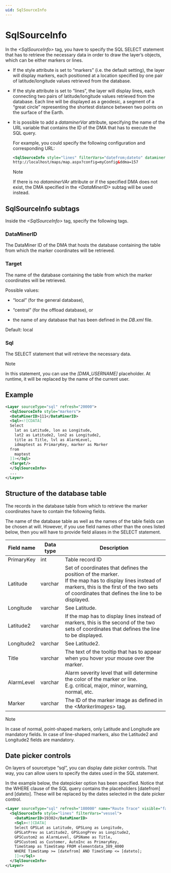 ```yaml
---
uid: SqlSourceInfo
---
```


# SqlSourceInfo

In the *\<SqlSourceInfo>* tag, you have to specify the SQL SELECT statement that has to retrieve the necessary data in order to draw the layer’s objects, which can be either markers or lines.

- If the style attribute is set to “markers” (i.e. the default setting), the layer will display markers, each positioned at a location specified by one pair of latitude/longitude values retrieved from the database.

- If the style attribute is set to “lines”, the layer will display lines, each connecting two pairs of latitude/longitude values retrieved from the database. Each line will be displayed as a geodesic, a segment of a “great circle” representing the shortest distance between two points on the surface of the Earth.

- It is possible to add a *dataminerVar* attribute, specifying the name of the URL variable that contains the ID of the DMA that has to execute the SQL query.

    For example, you could specify the following configuration and corresponding URL:

    ```xml
    <SqlSourceInfo style="lines" filterVars="datefrom;dateto" dataminerVar="dma">
    http://localhost/maps/map.aspx?config=myConfig&ddma=157
    ```

    > [!NOTE]
    > If there is no *dataminerVAr* attribute or if the specified DMA does not exist, the DMA specified in the *\<DataMinerID>* subtag will be used instead.

## SqlSourceInfo subtags

Inside the *\<SqlSourceInfo>* tag, specify the following tags.

### DataMinerID

The DataMiner ID of the DMA that hosts the database containing the table from which the marker coordinates will be retrieved.

### Target

The name of the database containing the table from which the marker coordinates will be retrieved.

Possible values:

- “local” (for the general database),

- “central” (for the offload database), or

- the name of any database that has been defined in the *DB.xml* file.

Default: local

### Sql

The SELECT statement that will retrieve the necessary data.

> [!NOTE]
> In this statement, you can use the *\[DMA_USERNAME\]* placeholder. At runtime, it will be replaced by the name of the current user.

## Example

```xml
<Layer sourceType="sql" refresh="20000">
  <SqlSourceInfo style="markers">
  <DataMinerID>111</DataMinerID>
  <Sql><![CDATA[
  Select
    lat as Latitude, lon as Longitude,
    lat2 as Latitude2, lon2 as Longitude2,
    title as Title, lvl as AlarmLevel,
    idmaptest as PrimaryKey, marker as Marker
  from
    maptest
  ]]></Sql>
  <Target/>
  </SqlSourceInfo>
  ...
</Layer>
```

## Structure of the database table

The records in the database table from which to retrieve the marker coordinates have to contain the following fields.

The name of the database table as well as the names of the table fields can be chosen at will. However, if you use field names other than the ones listed below, then you will have to provide field aliases in the SELECT statement.

| Field name | Data type | Description                                                                                                                                                                                                 |
|------------|-----------|-------------------------------------------------------------------------------------------------------------------------------------------------------------------------------------------------------------|
| PrimaryKey | int       | Table record ID                                                                                                                                                                                             |
| Latitude   | varchar   | Set of coordinates that defines the position of the marker.<br> If the map has to display lines instead of markers, this is the first of the two sets of coordinates that defines the line to be displayed. |
| Longitude  | varchar   | See Latitude.                                                                                                                                                                                               |
| Latitude2  | varchar   | If the map has to display lines instead of markers, this is the second of the two sets of coordinates that defines the line to be displayed.                                                                |
| Longitude2 | varchar   | See Latitude2.                                                                                                                                                                                              |
| Title      | varchar   | The text of the tooltip that has to appear when you hover your mouse over the marker.                                                                                                                       |
| AlarmLevel | varchar   | Alarm severity level that will determine the color of the marker or line.<br> E.g. critical, major, minor, warning, normal, etc.                                                                            |
| Marker     | varchar   | The ID of the marker image as defined in the *\<MarkerImages>* tag.                                                                                                              |

> [!NOTE]
> In case of normal, point-shaped markers, only Latitude and Longitude are mandatory fields. In case of line-shaped markers, also the Latitude2 and Longitude2 fields are mandatory.

## Date picker controls

On layers of sourcetype “sql”, you can display date picker controls. That way, you can allow users to specify the dates used in the SQL statement.

In the example below, the datepicker option has been specified. Notice that the WHERE clause of the SQL query contains the placeholders \[datefrom\] and \[dateto\]. These will be replaced by the dates selected in the date picker control.

```xml
<Layer sourceType="sql" refresh="180000" name="Route Trace" visible="false" allowToggle="true"  toggleGroup="Route Trace" option="datepicker">
  <SqlSourceInfo style="lines" filterVars="vessel">
    <DataMinerID>19302</DataMinerID>
    <Sql><![CDATA[
    Select GPSLat as Latitude, GPSLong as Longitude,
    GPSLatPrev as Latitude2, GPSLongPrev as Longitude2,
    GPSCustom2 as AlarmLevel, GPSName as Title,
    GPSCustom1 as Customer, AutoInc as PrimaryKey,
    TimeStamp as TimeStamp FROM elementdata_389_4000
    WHERE TimeStamp >= [datefrom] AND TimeStamp <= [dateto];
    ]]></Sql>
  </SqlSourceInfo>
</Layer>
```
